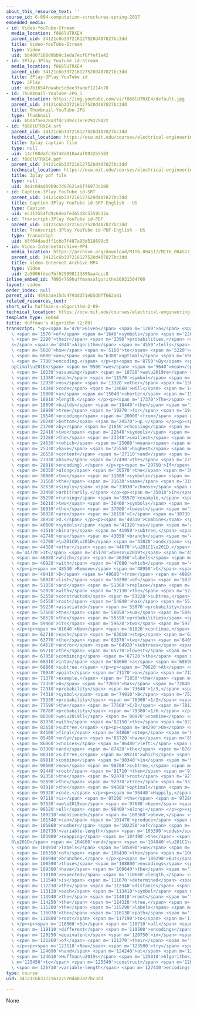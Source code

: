```yaml
---
about_this_resource_text: ''
course_id: 6-004-computation-structures-spring-2017
embedded_media:
- id: Video-YouTube-Stream
  media_location: f866lUTRXE4
  parent_uid: 34121c6b337216127520d407827bc3dd
  title: Video-YouTube-Stream
  type: Video
  uid: bb4807188d9bb9c1eda7ecf6ffef1a42
- id: 3Play-3Play YouTube id-Stream
  media_location: f866lUTRXE4
  parent_uid: 34121c6b337216127520d407827bc3dd
  title: 3Play-3Play YouTube id
  type: 3Play
  uid: eb7b1654fdaabc5c6ee3fadef1214c78
- id: Thumbnail-YouTube-JPG_1
  media_location: https://img.youtube.com/vi/f866lUTRXE4/default.jpg
  parent_uid: 34121c6b337216127520d407827bc3dd
  title: Thumbnail-YouTube-JPG
  type: Thumbnail
  uid: bbdaf5ea28a3fdc3d9cc1ece29379422
- id: f866lUTRXE4.srt
  parent_uid: 34121c6b337216127520d407827bc3dd
  technical_location: https://ocw.mit.edu/courses/electrical-engineering-and-computer-science/6-004-computation-structures-spring-2017/c1/c1s2/c1s2v8/huffman-s-algorithm-2-09-/f866lUTRXE4.srt
  title: 3play caption file
  type: null
  uid: 14cf00dafc3b748d010a4af0932b5582
- id: f866lUTRXE4.pdf
  parent_uid: 34121c6b337216127520d407827bc3dd
  technical_location: https://ocw.mit.edu/courses/electrical-engineering-and-computer-science/6-004-computation-structures-spring-2017/c1/c1s2/c1s2v8/huffman-s-algorithm-2-09-/f866lUTRXE4.pdf
  title: 3play pdf file
  type: null
  uid: 8e1c04ad09b9c7d07621a6f76973c188
- id: Caption-3Play YouTube id-SRT
  parent_uid: 34121c6b337216127520d407827bc3dd
  title: Caption-3Play YouTube id-SRT-English - US
  type: Caption
  uid: ec313554fd9c6deafe365d8c5359532a
- id: Transcript-3Play YouTube id-PDF
  parent_uid: 34121c6b337216127520d407827bc3dd
  title: Transcript-3Play YouTube id-PDF-English - US
  type: Transcript
  uid: b5f64daedff1cbb7f487a93d518699c5
- id: Video-InternetArchive-MP4
  media_location: https://archive.org/download/MIT6.004S17/MIT6_004S17_01-02-08_300k.mp4
  parent_uid: 34121c6b337216127520d407827bc3dd
  title: Video-Internet Archive-MP4
  type: Video
  uid: 2a5006fdee7bf625998113895aa4ccc8
inline_embed_id: 70954769huffmansalgorithm20931504700
layout: video
order_index: null
parent_uid: 459baae15dc4793dd71eb5d0ff662a81
related_resources_text: ''
short_url: huffman-s-algorithm-2-09-
technical_location: https://ocw.mit.edu/courses/electrical-engineering-and-computer-science/6-004-computation-structures-spring-2017/c1/c1s2/c1s2v8/huffman-s-algorithm-2-09-
template_type: Embed
title: Huffman's Algorithm (2:09)
transcript: "<p><span m='470'>Given</span> <span m='1280'>a</span> <span m='1310'>set</span>\
  \ <span m='1570'>of</span> <span m='1640'>symbols</span> <span m='2200'>and</span>\
  \ <span m='2290'>their</span> <span m='2390'>probabilities,</span> <span m='3370'>Huffman\u2019\
  s</span> <span m='4040'>Algorithm</span> <span m='4550'>tells</span> <span m='4890'>us</span>\
  \ <span m='5020'>how</span> <span m='5160'>to</span> <span m='5220'>construct</span>\
  \ <span m='6080'>an</span> <span m='6380'>optimal</span> <span m='6960'>variable-length</span>\
  \ <span m='7700'>encoding.</span> </p><p><span m='8750'>By</span> <span m='8890'>\u201C\
  optimal\u201D</span> <span m='9500'>we</span> <span m='9640'>mean</span> <span m='9910'>that,</span>\
  \ <span m='10230'>assuming</span> <span m='10720'>we\u2019re</span> <span m='10940'>encoding</span>\
  \ <span m='11380'>each</span> <span m='11570'>symbol</span> <span m='12010'>one-at-a-time,</span>\
  \ <span m='12930'>no</span> <span m='13320'>other</span> <span m='13620'>variable-length</span>\
  \ <span m='14340'>code</span> <span m='14660'>will</span> <span m='14790'>have</span>\
  \ <span m='15000'>a</span> <span m='15040'>shorter</span> <span m='15510'>expected</span>\
  \ <span m='16010'>length.</span> </p><p><span m='17370'>The</span> <span m='17560'>algorithm</span>\
  \ <span m='18090'>builds</span> <span m='18440'>the</span> <span m='18520'>binary</span>\
  \ <span m='18990'>tree</span> <span m='19270'>for</span> <span m='19430'>the</span>\
  \ <span m='19540'>encoding</span> <span m='20000'>from</span> <span m='20170'>the</span>\
  \ <span m='20240'>bottom</span> <span m='20570'>up.</span> </p><p><span m='21340'>Start</span>\
  \ <span m='21700'>by</span> <span m='21850'>choosing</span> <span m='22340'>the</span>\
  \ <span m='22410'>two</span> <span m='22640'>symbols</span> <span m='23160'>with</span>\
  \ <span m='23280'>the</span> <span m='23340'>smallest</span> <span m='23830'>probability</span>\
  \ <span m='24630'>(which</span> <span m='25000'>means</span> <span m='25230'>they</span>\
  \ <span m='25330'>have</span> <span m='25550'>highest</span> <span m='26050'>information</span>\
  \ <span m='26550'>content</span> <span m='27110'>and</span> <span m='27200'>should</span>\
  \ <span m='27330'>have</span> <span m='27490'>the</span> <span m='27560'>longest</span>\
  \ <span m='28010'>encoding).</span> </p><p><span m='29750'>If</span> <span m='29880'>anywhere</span>\
  \ <span m='30350'>along</span> <span m='30570'>the</span> <span m='30630'>way,</span>\
  \ <span m='30900'>two</span> <span m='31080'>symbols</span> <span m='31440'>have</span>\
  \ <span m='31560'>the</span> <span m='31630'>same</span> <span m='31930'>probability,</span>\
  \ <span m='32630'>simply</span> <span m='33030'>choose</span> <span m='33310'>one</span>\
  \ <span m='33490'>arbitrarily.</span> </p><p><span m='35010'>In</span> <span m='35120'>our</span>\
  \ <span m='35290'>running</span> <span m='35570'>example,</span> <span m='36130'>the</span>\
  \ <span m='36210'>two</span> <span m='36400'>symbols</span> <span m='36830'>with</span>\
  \ <span m='36930'>the</span> <span m='37000'>lowest</span> <span m='37340'>probability</span>\
  \ <span m='38020'>are</span> <span m='38190'>C</span> <span m='38730'>and</span>\
  \ <span m='38950'>D.</span> </p><p><span m='40310'>Combine</span> <span m='40740'>the</span>\
  \ <span m='40800'>symbols</span> <span m='41320'>as</span> <span m='41460'>a</span>\
  \ <span m='41510'>binary</span> <span m='41950'>subtree,</span> <span m='42580'>with</span>\
  \ <span m='42740'>one</span> <span m='43050'>branch</span> <span m='43460'>labeled</span>\
  \ <span m='43790'>\u201C0\u201D</span> <span m='43820'>and</span> <span m='44270'>the</span>\
  \ <span m='44380'>other</span> <span m='44670'>\u201C1\u201D.</span> </p><p><span\
  \ m='44770'>It</span> <span m='45170'>doesn\u2019t</span> <span m='45790'>matter</span>\
  \ <span m='46080'>which</span> <span m='46350'>labels</span> <span m='46750'>go</span>\
  \ <span m='46920'>with</span> <span m='47080'>which</span> <span m='47330'>branch.</span>\
  \ </p><p><span m='48530'>Remove</span> <span m='48950'>C</span> <span m='49280'>and</span>\
  \ <span m='49410'>D</span> <span m='49680'>from</span> <span m='49880'>our</span>\
  \ <span m='50020'>list</span> <span m='50290'>of</span> <span m='50350'>symbols,</span>\
  \ <span m='51050'>and</span> <span m='51360'>replace</span> <span m='51820'>them</span>\
  \ <span m='52020'>with</span> <span m='52130'>the</span> <span m='52210'>newly</span>\
  \ <span m='52550'>constructed</span> <span m='53220'>subtree,</span> <span m='54060'>whose</span>\
  \ <span m='54550'>root</span> <span m='54840'>has</span> <span m='55100'>the</span>\
  \ <span m='55230'>associated</span> <span m='55870'>probability</span> <span m='57230'>1/6,</span>\
  \ <span m='57660'>the</span> <span m='58050'>sum</span> <span m='58440'>of</span>\
  \ <span m='58520'>the</span> <span m='58590'>probabilities</span> <span m='59330'>of</span>\
  \ <span m='59460'>its</span> <span m='59620'>two</span> <span m='59770'>branches.</span>\
  \ </p><p><span m='61640'>Now</span> <span m='61820'>continue,</span> <span m='62490'>at</span>\
  \ <span m='62710'>each</span> <span m='63010'>step</span> <span m='63330'>choosing</span>\
  \ <span m='63770'>the</span> <span m='63870'>two</span> <span m='64090'>symbols</span>\
  \ <span m='64620'>and/or</span> <span m='64920'>subtrees</span> <span m='65580'>with</span>\
  \ <span m='65710'>the</span> <span m='65770'>lowest</span> <span m='66160'>probabilities,</span>\
  \ <span m='67050'>combining</span> <span m='67720'>the</span> <span m='67780'>choices</span>\
  \ <span m='68310'>into</span> <span m='68660'>a</span> <span m='68690'>new</span>\
  \ <span m='68860'>subtree.</span> </p><p><span m='70620'>At</span> <span m='70760'>this</span>\
  \ <span m='70930'>point</span> <span m='71170'>in</span> <span m='71240'>our</span>\
  \ <span m='71370'>example,</span> <span m='71850'>the</span> <span m='71950'>symbol</span>\
  \ <span m='72350'>A</span> <span m='72650'>has</span> <span m='72840'>the</span>\
  \ <span m='72910'>probability</span> <span m='73640'>1/3,</span> <span m='73810'>the</span>\
  \ <span m='74310'>symbol</span> <span m='74910'>B</span> <span m='75250'>the</span>\
  \ <span m='75330'>probability</span> <span m='76300'>1/2</span> <span m='76880'>and</span>\
  \ <span m='77590'>the</span> <span m='77660'>C/D</span> <span m='78120'>subtree</span>\
  \ <span m='78780'>probability</span> <span m='79380'>1/6.</span> </p><p><span m='79610'>So</span>\
  \ <span m='80300'>we\u2019ll</span> <span m='80970'>combine</span> <span m='81460'>A</span>\
  \ <span m='81930'>with</span> <span m='82150'>the</span> <span m='82210'>C/D</span>\
  \ <span m='82650'>subtree.</span> </p><p><span m='84290'>On</span> <span m='84430'>the</span>\
  \ <span m='84500'>final</span> <span m='84860'>step</span> <span m='85230'>we</span>\
  \ <span m='85480'>only</span> <span m='85720'>have</span> <span m='85910'>two</span>\
  \ <span m='86060'>choices</span> <span m='86480'>left:</span> <span m='86880'>B</span>\
  \ <span m='87300'>and</span> <span m='87420'>the</span> <span m='87690'>A/C/D</span>\
  \ <span m='88310'>subtree,</span> <span m='89210'>which</span> <span m='89710'>we</span>\
  \ <span m='89810'>combine</span> <span m='90340'>in</span> <span m='90450'>a</span>\
  \ <span m='90500'>new</span> <span m='90700'>subtree,</span> <span m='91270'>whose</span>\
  \ <span m='91440'>root</span> <span m='91710'>then</span> <span m='91920'>becomes</span>\
  \ <span m='92350'>the</span> <span m='92470'>root</span> <span m='92760'>of</span>\
  \ <span m='92890'>the</span> <span m='92970'>tree</span> <span m='93320'>representing</span>\
  \ <span m='93910'>the</span> <span m='94080'>optimal</span> <span m='94590'>variable-length</span>\
  \ <span m='95320'>code.</span> </p><p><span m='96440'>Happily,</span> <span m='96890'>this</span>\
  \ <span m='97110'>is</span> <span m='97200'>the</span> <span m='97280'>code</span>\
  \ <span m='97530'>we\u2019ve</span> <span m='97680'>been</span> <span m='97810'>using</span>\
  \ <span m='98120'>all</span> <span m='98400'>along!</span> </p><p><span m='100060'>As</span>\
  \ <span m='100210'>mentioned</span> <span m='100560'>above,</span> <span m='101140'>we</span>\
  \ <span m='101340'>can</span> <span m='101470'>produce</span> <span m='101820'>a</span>\
  \ <span m='101860'>number</span> <span m='102250'>of</span> <span m='102380'>different</span>\
  \ <span m='102730'>variable-length</span> <span m='103390'>codes</span> <span m='103780'>by</span>\
  \ <span m='103900'>swapping</span> <span m='104490'>the</span> <span m='104620'>\u201C\
  0\u201D</span> <span m='104680'>and</span> <span m='104840'>\u201C1\u201D</span>\
  \ <span m='104950'>labels</span> <span m='105890'>on</span> <span m='106080'>any</span>\
  \ <span m='106350'>of</span> <span m='106430'>the</span> <span m='106500'>subtree</span>\
  \ <span m='106940'>branches.</span> </p><p><span m='108290'>But</span> <span m='108410'>all</span>\
  \ <span m='108590'>those</span> <span m='108800'>encodings</span> <span m='109260'>would</span>\
  \ <span m='109380'>have</span> <span m='109640'>the</span> <span m='109750'>same</span>\
  \ <span m='110100'>expected</span> <span m='110660'>length,</span> <span m='111120'>which</span>\
  \ <span m='111540'>is</span> <span m='111670'>determined</span> <span m='112100'>by</span>\
  \ <span m='112230'>the</span> <span m='112340'>distance</span> <span m='112950'>of</span>\
  \ <span m='113120'>each</span> <span m='113410'>symbol</span> <span m='113770'>from</span>\
  \ <span m='113940'>the</span> <span m='114010'>root</span> <span m='114190'>of</span>\
  \ <span m='114250'>the</span> <span m='114320'>tree,</span> <span m='114850'>not</span>\
  \ <span m='115200'>the</span> <span m='115290'>labels</span> <span m='115740'>along</span>\
  \ <span m='116070'>the</span> <span m='116130'>path</span> <span m='116640'>from</span>\
  \ <span m='116880'>root</span> <span m='117190'>to</span> <span m='117400'>leaf.</span>\
  \ </p><p><span m='118560'>So</span> <span m='118710'>all</span> <span m='118900'>these</span>\
  \ <span m='119110'>different</span> <span m='119500'>encodings</span> <span m='120100'>are</span>\
  \ <span m='120250'>equivalent</span> <span m='120750'>in</span> <span m='120880'>terms</span>\
  \ <span m='121260'>of</span> <span m='121370'>their</span> <span m='121530'>efficiency.</span>\
  \ </p><p><span m='123110'>Now</span> <span m='123500'>try</span> <span m='123840'>your</span>\
  \ <span m='124090'>hand</span> <span m='124240'>at</span> <span m='124450'>using</span>\
  \ <span m='124610'>Huffman\u2019s</span> <span m='125010'>Algorithm</span> <span\
  \ m='125450'>to</span> <span m='125540'>construct</span> <span m='126120'>optimal</span>\
  \ <span m='126710'>variable-length</span> <span m='127410'>encodings.</span> </p>"
type: course
uid: 34121c6b337216127520d407827bc3dd

---
```

None